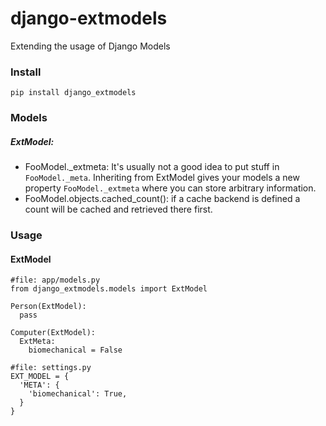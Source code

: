 # django-extmodels
Extending the usage of Django Models

### Install
```
pip install django_extmodels
```

### Models
 ##### ExtModel:
 - FooModel._extmeta: It's usually not a good idea to put stuff in `FooModel._meta`. Inheriting from ExtModel gives your models a new property `FooModel._extmeta` where you can store arbitrary information.
 - FooModel.objects.cached_count(): if a cache backend is defined a count will be cached and retrieved there first.
 
 

### Usage

#### ExtModel
```
#file: app/models.py
from django_extmodels.models import ExtModel

Person(ExtModel):
  pass

Computer(ExtModel):
  ExtMeta:
    biomechanical = False

```
```
#file: settings.py
EXT_MODEL = {
  'META': {
    'biomechanical': True,
  }
}
  
```

```
